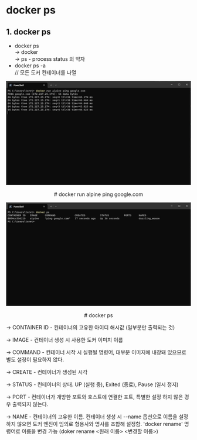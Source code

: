 # **docker ps**

## **1. docker ps**
* docker ps<br>
→ docker<br>
→ ps - process status 의 약자
* docker ps -a<br>
// 모든 도커 컨테이너를 나열

<p align = "center">
    <img src="Pictures\CMD_docker run alpine ping google.com.jpg">
    </p>
    <p align = "center"> # docker run alpine ping google.com </p>


<p align = "center">
    <img src="Pictures\CMD_docker ps.jpg">
    </p>
    <p align = "center"> # docker ps </p>

→ CONTAINER ID - 컨테이너의 고유한 아이디 해시값 (일부분만 출력되는 것)

→ IMAGE - 컨테이너 생성 시 사용한 도커 이미지 이름

→ COMMAND - 컨테이너 시작 시 실행될 명령어, 대부분 이미지에 내장돼 있으므로 별도 설정이 필요하지 않다.

→ CREATE - 컨테이너가 생성된 시각

→ STATUS - 컨테이너의 상태. UP (실행 중), Exited (종료), Pause (일시 정지)

→ PORT - 컨테이너가 개방한 포트와 호스트에 연결한 포트, 특별한 설정 하지 않은 경우 출력되지 않는다.

→ NAME - 컨테이너의 고유한 이름. 컨테이너 생성 시 --name 옵션으로 이름을 설정하지 않으면 도커 엔진이 임의로 형용사와 명사를 조합해 설정함.
'docker rename' 명령어로 이름을 변경 가능 (doker rename <원래 이름> <변경할 이름>) 

